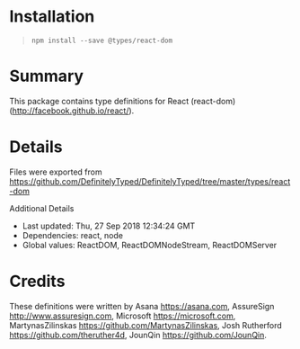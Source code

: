 # Installation
> `npm install --save @types/react-dom`

# Summary
This package contains type definitions for React (react-dom) (http://facebook.github.io/react/).

# Details
Files were exported from https://github.com/DefinitelyTyped/DefinitelyTyped/tree/master/types/react-dom

Additional Details
 * Last updated: Thu, 27 Sep 2018 12:34:24 GMT
 * Dependencies: react, node
 * Global values: ReactDOM, ReactDOMNodeStream, ReactDOMServer

# Credits
These definitions were written by Asana <https://asana.com>, AssureSign <http://www.assuresign.com>, Microsoft <https://microsoft.com>, MartynasZilinskas <https://github.com/MartynasZilinskas>, Josh Rutherford <https://github.com/theruther4d>, JounQin <https://github.com/JounQin>.
